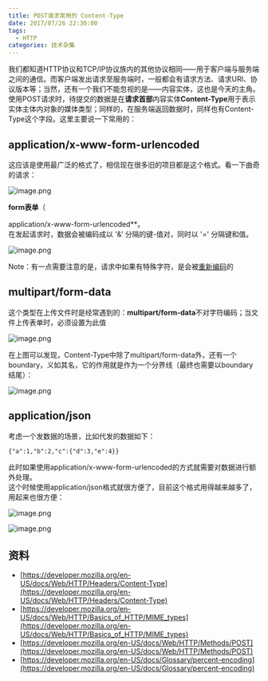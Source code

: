 ```yaml
---
title: POST请求常用的 Content-Type
date: 2017/07/26 22:30:00
tags:
  - HTTP
categories: 技术杂集
---
```


我们都知道HTTP协议和TCP/IP协议族内的其他协议相同——用于客户端与服务端之间的通信。而客户端发出请求至服务端时，一般都会有请求方法、请求URI、协议版本等；当然，还有一个我们不能忽视的是——内容实体，这也是今天的主角。<br />使用POST请求时，待提交的数据是在**请求首部**内容实体**Content-Type**用于表示实体主体内对象的媒体类型；同样的，在服务端返回数据时，同样也有Content-Type这个字段。这里主要说一下常用的：

## application/x-www-form-urlencoded
这应该是使用最广泛的格式了，相信现在很多旧的项目都是这个格式。看一下曲奇的请求：
<!-- more -->

![image.png](https://cdn.nlark.com/yuque/0/2019/png/92822/1548510298490-c48bbaa6-c1ec-4f58-8ae6-1169f631ef8f.png#align=left&display=inline&height=248&linkTarget=_blank&name=image.png&originHeight=248&originWidth=357&size=16391&width=357)

**form表单**（<form enctype="value">application/x-www-form-urlencoded**。<br />在发起请求时，数据会被编码成以 '&' 分隔的键-值对，同时以 '=' 分隔键和值。

![image.png](https://cdn.nlark.com/yuque/0/2019/png/92822/1548510662139-7de6c7d3-ffe7-4123-8d77-a4602450e9a5.png#align=left&display=inline&height=53&linkTarget=_blank&name=image.png&originHeight=53&originWidth=599&size=5539&width=599)

Note：有一点需要注意的是，请求中如果有特殊字符，是会被[重新编码](https://developer.mozilla.org/en-US/docs/Glossary/percent-encoding)的

## multipart/form-data
这个类型在上传文件时是经常遇到的：**multipart/form-data**不对字符编码；当文件上传表单时，必须设置为此值

![image.png](https://cdn.nlark.com/yuque/0/2019/png/92822/1548511396529-a190cbb6-f9ba-4bee-a785-eb055e582827.png#align=left&display=inline&height=239&linkTarget=_blank&name=image.png&originHeight=239&originWidth=583&size=20236&width=583)

在上图可以发现，Content-Type中除了multipart/form-data外，还有一个boundary，义如其名，它的作用就是作为一个分界线（最终也需要以boundary结尾）：

![image.png](https://cdn.nlark.com/yuque/0/2019/png/92822/1548511427803-05b38d59-a390-4adb-bb33-7e2fde16821d.png#align=left&display=inline&height=573&linkTarget=_blank&name=image.png&originHeight=573&originWidth=482&size=36192&width=482)

## application/json
考虑一个发数据的场景，比如代发的数据如下：

```
{"a":1,"b":2,"c":{"d":3,"e":4}}
```

此时如果使用application/x-www-form-urlencoded的方式就需要对数据进行额外处理。<br />这个时候使用application/json格式就很方便了，目前这个格式用得越来越多了，用起来也很方便：

![image.png](https://cdn.nlark.com/yuque/0/2019/png/92822/1548511785977-13228b65-a906-4020-9dbf-91d57da9f2c1.png#align=left&display=inline&height=89&linkTarget=_blank&name=image.png&originHeight=89&originWidth=351&size=6527&width=351)

![image.png](https://cdn.nlark.com/yuque/0/2019/png/92822/1548512122743-afe99195-0e62-4dbb-8dec-6a27116e1709.png#align=left&display=inline&height=50&linkTarget=_blank&name=image.png&originHeight=50&originWidth=403&size=4455&width=403)

## 资料
* [https://developer.mozilla.org/en-US/docs/Web/HTTP/Headers/Content-Type](https://developer.mozilla.org/en-US/docs/Web/HTTP/Headers/Content-Type)
* [https://developer.mozilla.org/en-US/docs/Web/HTTP/Basics_of_HTTP/MIME_types](https://developer.mozilla.org/en-US/docs/Web/HTTP/Basics_of_HTTP/MIME_types)
* [https://developer.mozilla.org/en-US/docs/Web/HTTP/Methods/POST](https://developer.mozilla.org/en-US/docs/Web/HTTP/Methods/POST)
* [https://developer.mozilla.org/en-US/docs/Glossary/percent-encoding](https://developer.mozilla.org/en-US/docs/Glossary/percent-encoding)
